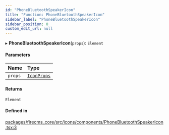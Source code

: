 ```yaml
---
id: "PhoneBluetoothSpeakerIcon"
title: "Function: PhoneBluetoothSpeakerIcon"
sidebar_label: "PhoneBluetoothSpeakerIcon"
sidebar_position: 0
custom_edit_url: null
---
```


▸ **PhoneBluetoothSpeakerIcon**(`props`): `Element`

#### Parameters

| Name | Type |
| :------ | :------ |
| `props` | [`IconProps`](../types/IconProps.md) |

#### Returns

`Element`

#### Defined in

[packages/firecms_core/src/icons/components/PhoneBluetoothSpeakerIcon.tsx:3](https://github.com/FireCMSco/firecms/blob/d45f3739/packages/firecms_core/src/icons/components/PhoneBluetoothSpeakerIcon.tsx#L3)
